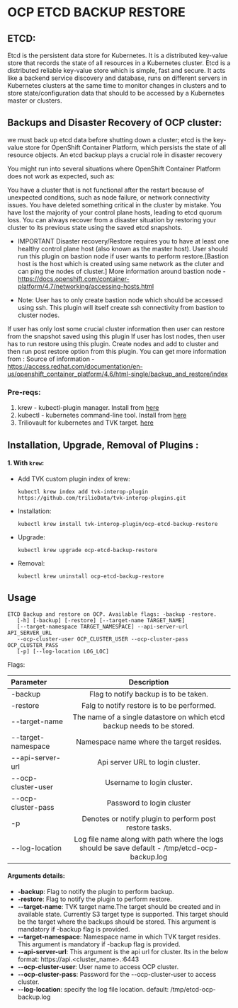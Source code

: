 # OCP ETCD BACKUP RESTORE

## ETCD:
Etcd is the persistent data store for Kubernetes. It is a distributed key-value store that records the state of all resources in a Kubernetes cluster.
Etcd is a distributed reliable key-value store which is simple, fast and secure. 
It acts like a backend service discovery and database, runs on different servers in Kubernetes clusters at the 
same time to monitor changes in clusters and to store state/configuration data that should to be accessed by a Kubernetes master or clusters.

## Backups and Disaster Recovery of OCP cluster:
we must back up etcd data before shutting down a cluster; etcd is the key-value store for OpenShift Container Platform, which persists the state of all resource objects. An etcd backup plays a crucial role in disaster recovery

You might run into several situations where OpenShift Container Platform does not work as expected, such as:

You have a cluster that is not functional after the restart because of unexpected conditions, such as node failure, or network connectivity issues.
You have deleted something critical in the cluster by mistake.
You have lost the majority of your control plane hosts, leading to etcd quorum loss.
You can always recover from a disaster situation by restoring your cluster to its previous state using the saved etcd snapshots.

* IMPORTANT
    Disaster recovery/Restore requires you to have at least one healthy control plane host (also known as the master host).
User should run this plugin on bastion node if user wants to perform restore.[Bastion host is the host which is created using same network as the cluter and can ping the nodes of cluster.]
More information around bastion node - https://docs.openshift.com/container-platform/4.7/networking/accessing-hosts.html

* Note:
    User has to only create bastion node which should be accessed using ssh. This plugin will itself create ssh connectivity from bastion to cluster nodes.

If user has only lost some crucial cluster information then user can restore from the snapshot saved using this plugin
If user has lost nodes, then user has to run restore using this plugin. Create nodes and add to cluster and then run post restore option from this plugin.
You can get more information from : 
Source of information - https://access.redhat.com/documentation/en-us/openshift_container_platform/4.6/html-single/backup_and_restore/index

### Pre-reqs:
1. krew - kubectl-plugin manager. Install from [here](https://krew.sigs.k8s.io/docs/user-guide/setup/install/)
2. kubectl - kubernetes command-line tool. Install from [here](https://kubernetes.io/docs/tasks/tools/install-kubectl/)
3. Triliovault for kubernetes and TVK target. [here](https://docs.trilio.io/kubernetes/use-triliovault/installing-triliovault/)

## Installation, Upgrade, Removal of Plugins :

#### 1. With `krew`:

- Add TVK custom plugin index of krew:

  ```
  kubectl krew index add tvk-interop-plugin https://github.com/trilioData/tvk-interop-plugins.git
  ```

- Installation:

  ```
  kubectl krew install tvk-interop-plugin/ocp-etcd-backup-restore
  ```

- Upgrade:

  ```
  kubectl krew upgrade ocp-etcd-backup-restore
  ```

- Removal:

  ```
  kubectl krew uninstall ocp-etcd-backup-restore
  ```

## Usage

    ETCD Backup and restore on OCP. Available flags: -backup -restore.
       [-h] [-backup] [-restore] [--target-name TARGET_NAME]
       [--target-namespace TARGET_NAMESPACE] --api-server-url API_SERVER_URL
       --ocp-cluster-user OCP_CLUSTER_USER --ocp-cluster-pass OCP_CLUSTER_PASS
       [-p] [--log-location LOG_LOC]

Flags:

| Parameter                     | Description
| :---------------------------- |:-------------:
| -backup                       | Flag to notify backup is to be taken.
| -restore                      | Falg to notify restore is to be performed.
| --target-name                 | The name of a single datastore on which etcd backup needs to be stored.
| --target-namespace            | Namespace name where the target resides.
| --api-server-url              | Api server URL to login cluster.
| --ocp-cluster-user            | Username to login cluster.
| --ocp-cluster-pass            | Password to login cluster
| -p                            | Denotes or notify plugin to perform post restore tasks.
| --log-location                | Log file name along with path where the logs should be save default - /tmp/etcd-ocp-backup.log



#### Arguments details:

- **-backup**:
		Flag to notify the plugin to perform backup.
- **-restore**:
		Flag to notify the plugin to perform restore.
- **--target-name**:
		TVK target name.The target should be created and in available state.
		Currently S3 target type is supported. This target should be the target where the backups
		should be stored.
		This argument is mandatory if -backup flag is provided.
- **--target-namespace**:
		Namespace name in which TVK target resides.
		This argument is mandatory if -backup flag is provided.
- **--api-server-url**:
 		This argument is the api url for cluster.
		Its in the below format:
		https://api.<cluster_name>.<domain>:6443
- **--ocp-cluster-user**:
		User name to access OCP cluster.
- **--ocp-cluster-pass**:
		Password for the --ocp-cluster-user to access cluster.
- **--log-location**:
		specify the log file location. default: /tmp/etcd-ocp-backup.log


